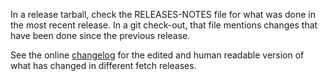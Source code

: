 <!--
Copyright (C) Daniel Stenberg, <daniel@haxx.se>, et al.

SPDX-License-Identifier: fetch
-->

In a release tarball, check the RELEASES-NOTES file for what was done in the
most recent release. In a git check-out, that file mentions changes that have
been done since the previous release.

See the online [changelog](https://fetch.se/changes.html) for the edited and
human readable version of what has changed in different fetch releases.
